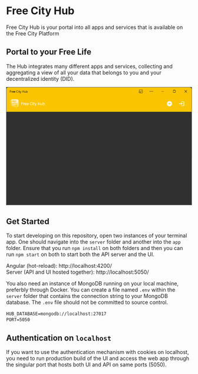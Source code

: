 # Free City Hub

Free City Hub is your portal into all apps and services that is available on the Free City Platform

## Portal to your Free Life

The Hub integrates many different apps and services, collecting and aggregating a view of all your data that belongs to you and your decentralized identity (DID).

![](/assets/blockcore-hub-screenshot.png)

## Get Started

To start developing on this repository, open two instances of your terminal app. One should navigate into the `server` folder and another into the `app` folder. Ensure that you run `npm install` on both folders and then you can run `npm start` on both to start both the API server and the UI.

Angular (hot-reload): http://localhost:4200/  
Server (API and UI hosted together): http://localhost:5050/

You also need an instance of MongoDB running on your local machine, preferbly through Docker. You can create a file named `.env` within the `server` folder that contains the connection string to your MongoDB database. The `.env` file should not be committed to source control.

```
HUB_DATABASE=mongodb://localhost:27017
PORT=5050
```

## Authentication on `localhost`

If you want to use the authentication mechanism with cookies on localhost, you need to run production build of the UI and access the web app through the singular port that hosts both UI and API on same ports (5050).
